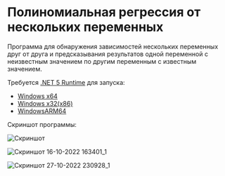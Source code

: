 # Полиномиальная регрессия от нескольких переменных
Программа для обнаружения зависимостей нескольких переменных друг от друга и предсказывания результатов одной переменной с неизвестным значением по другим переменным с известным значением.

Требуется [.NET 5 Runtime](https://dotnet.microsoft.com/en-us/download/dotnet/5.0) для запуска:

- [Windows x64](https://dotnet.microsoft.com/en-us/download/dotnet/thank-you/runtime-5.0.17-windows-x64-installer)
- [Windows x32(x86)](https://dotnet.microsoft.com/en-us/download/dotnet/thank-you/runtime-5.0.17-windows-x86-installer)
- [WindowsARM64](https://dotnet.microsoft.com/en-us/download/dotnet/thank-you/runtime-5.0.17-windows-arm64-installer)

Скриншот программы:

![Скриншот](https://user-images.githubusercontent.com/15982179/198378001-3fb9b8f1-9eee-43fc-a265-fce4a655b978.jpg)

![Скриншот 16-10-2022 163401_1](https://user-images.githubusercontent.com/15982179/198378569-d056f029-03bc-45dc-8cc6-3f2b758b3ce7.jpg)

![Скриншот 27-10-2022 230928_1](https://user-images.githubusercontent.com/15982179/198377634-0dac3030-c741-4ab9-a5ee-51e47d1307c3.jpg)
